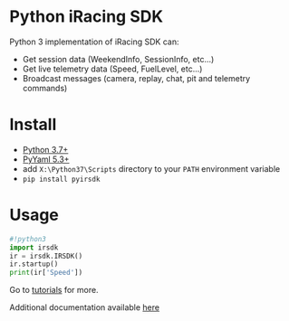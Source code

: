 # Python iRacing SDK

Python 3 implementation of iRacing SDK can:

- Get session data (WeekendInfo, SessionInfo, etc...)
- Get live telemetry data (Speed, FuelLevel, etc...)
- Broadcast messages (camera, replay, chat, pit and telemetry commands)

# Install

- [Python 3.7+](https://www.python.org/downloads/)
- [PyYaml 5.3+](http://www.lfd.uci.edu/~gohlke/pythonlibs/#pyyaml)
- add `X:\Python37\Scripts` directory to your `PATH` environment variable
- `pip install pyirsdk`

# Usage

```python
#!python3
import irsdk
ir = irsdk.IRSDK()
ir.startup()
print(ir['Speed'])
```

Go to [tutorials](tutorials) for more.

Additional documentation available [here](https://sajax.github.io/irsdkdocs/yaml/)
